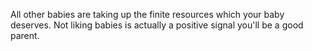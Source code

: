 All other babies are taking up the finite resources which your baby deserves. Not liking babies is actually a positive signal you'll be a good parent.

